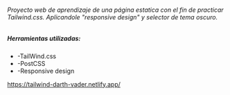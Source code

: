 ###### Proyecto web de aprendizaje de una página estatica con el fin de practicar Tailwind.css. Aplicandole "responsive design" y selector de tema oscuro.

##### Herramientas utilizadas: 

- -TailWind.css
- -PostCSS
- -Responsive design


https://tailwind-darth-vader.netlify.app/